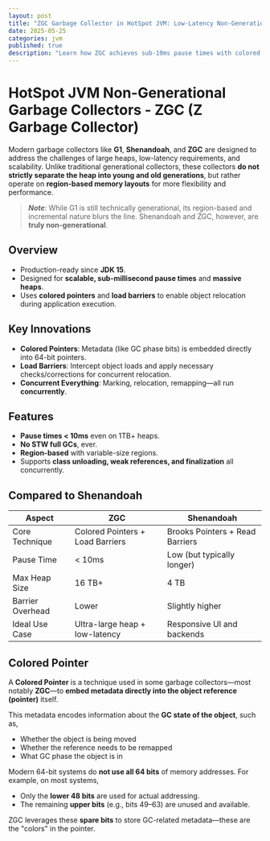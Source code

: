 ```yaml
---
layout: post
title: "ZGC Garbage Collector in HotSpot JVM: Low-Latency Non-Generational GC"
date: 2025-05-25
categories: jvm
published: true
description: "Learn how ZGC achieves sub-10ms pause times with colored pointers and load barriers. A modern HotSpot JVM GC designed for massive heaps and scalability."
---
```


# HotSpot JVM Non-Generational Garbage Collectors - ZGC (Z Garbage Collector)

Modern garbage collectors like **G1**, **Shenandoah**, and **ZGC** are designed to address the challenges of large heaps, low-latency requirements, and scalability. Unlike traditional generational collectors, these collectors **do not strictly separate the heap into young and old generations**, but rather operate on **region-based memory layouts** for more flexibility and performance.

> ***Note***: While G1 is still technically generational, its region-based and incremental nature blurs the line. Shenandoah and ZGC, however, are **truly non-generational**.

## Overview
- Production-ready since **JDK 15**.
- Designed for **scalable, sub-millisecond pause times** and **massive heaps**.
- Uses **colored pointers** and **load barriers** to enable object relocation during application execution.

## Key Innovations
- **Colored Pointers**: Metadata (like GC phase bits) is embedded directly into 64-bit pointers.
- **Load Barriers**: Intercept object loads and apply necessary checks/corrections for concurrent relocation.
- **Concurrent Everything**: Marking, relocation, remapping—all run **concurrently**.

## Features
- **Pause times < 10ms** even on 1TB+ heaps.
- **No STW full GCs**, ever.
- **Region-based** with variable-size regions.
- Supports **class unloading, weak references, and finalization** all concurrently.

## Compared to Shenandoah

| Aspect             | ZGC                            | Shenandoah                     |
|--------------------|----------------------------------|--------------------------------|
| Core Technique     | Colored Pointers + Load Barriers | Brooks Pointers + Read Barriers |
| Pause Time         | < 10ms                        | Low (but typically longer)     |
| Max Heap Size      | 16 TB+                          | 4 TB                           |
| Barrier Overhead   | Lower                           | Slightly higher                |
| Ideal Use Case     | Ultra-large heap + low-latency  | Responsive UI and backends     |

## Colored Pointer

A **Colored Pointer** is a technique used in some garbage collectors—most notably **ZGC**—to **embed metadata directly into the object reference (pointer)** itself.

This metadata encodes information about the **GC state of the object**, such as,
- Whether the object is being moved
- Whether the reference needs to be remapped
- What GC phase the object is in

Modern 64-bit systems do **not use all 64 bits** of memory addresses. For example, on most systems,
- Only the **lower 48 bits** are used for actual addressing.
- The remaining **upper bits** (e.g., bits 49–63) are unused and available.

ZGC leverages these **spare bits** to store GC-related metadata—these are the "colors" in the pointer.
